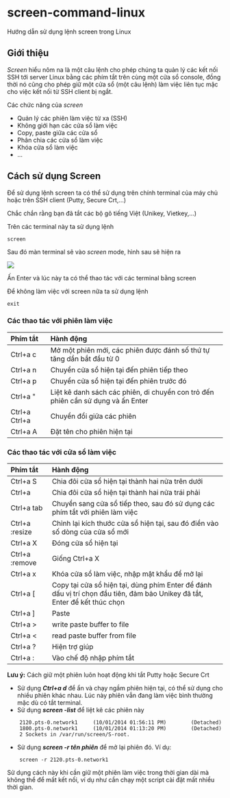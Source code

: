 # screen-command-linux

Hướng dẫn sử dụng lệnh screen trong Linux

## Giới thiệu

_Screen_ hiểu nôm na là một câu lệnh cho phép chúng ta quản lý các kết nối SSH tới server Linux bằng các phím tắt trên cùng một cửa sổ console, đồng thời nó cũng cho phép giữ một cửa sổ \(một câu lệnh\) làm việc liên tục mặc cho việc kết nối từ SSH client bị ngắt.

Các chức năng của _screen_

* Quản lý các phiên làm việc từ xa \(SSH\)
* Không giới hạn các cửa sổ làm việc
* Copy, paste giữa các cửa sổ
* Phân chia các cửa sổ làm việc
* Khóa cửa sổ làm việc
* ...

## Cách sử dụng Screen

Để sử dụng lệnh screen ta có thể sử dụng trên chính terminal của máy chủ hoặc trên SSH client \(Putty, Secure Crt,...\)

Chắc chắn rằng bạn đã tắt các bộ gõ tiếng Việt \(Unikey, Vietkey,...\)

Trên các terminal này ta sử dụng lệnh

```text
screen
```

Sau đó màn terminal sẽ vào _screen_ mode, hình sau sẽ hiện ra

![](http://i.imgur.com/WmYhjlv.png)

Ấn Enter và lúc này ta có thể thao tác với các terminal bằng screen

Để không làm việc với screen nữa ta sử dụng lệnh

```text
exit
```

### Các thao tác với phiên làm việc

| Phím tắt | Hành động |
| :--- | :--- |
| Ctrl+a c | Mở một phiên mới, các phiên được đánh số thứ tự tăng dần bắt đầu từ 0 |
| Ctrl+a n | Chuyển cửa sổ hiện tại đến phiên tiếp theo |
| Ctrl+a p | Chuyển cửa sổ hiện tại đến phiên trước đó |
| Ctrl+a " | Liệt kê danh sách các phiên, di chuyển con trỏ đến phiên cần sử dụng và ấn Enter |
| Ctrl+a Ctrl+a | Chuyển đổi giữa các phiên |
| Ctrl+a A | Đặt tên cho phiên hiện tại |

### Các thao tác với cửa sổ làm việc

| Phím tắt | Hành động |
| :--- | :--- |
| Ctrl+a S | Chia đôi cửa sổ hiện tại thành hai nửa trên dưới |
| Ctrl+a | Chia đôi cửa sổ hiện tại thành hai nửa trái phải |
| Ctrl+a tab | Chuyển sang cửa sổ tiếp theo, sau đó sử dụng các phím tắt với phiên làm việc |
| Ctrl+a :resize | Chỉnh lại kích thước cửa sổ hiện tại, sau đó điền vào số dòng của cửa sổ mới |
| Ctrl+a X | Đóng cửa sổ hiện tại |
| Ctrl+a :remove | Giống Ctrl+a X |
| Ctrl+a x | Khóa cửa sổ làm việc, nhập mật khẩu để mở lại |
| Ctrl+a \[ | Copy tại cửa sổ hiện tại, dùng phím Enter để đánh dấu vị trí chọn đầu tiên, đảm bảo Unikey đã tắt, Enter để kết thúc chọn |
| Ctrl+a \] | Paste |
| Ctrl+a &gt; | write paste buffer to file |
| Ctrl+a &lt; | read paste buffer from file |
| Ctrl+a ? | Hiện trợ giúp |
| Ctrl+a : | Vào chế độ nhập phím tắt |

**Lưu ý:** Cách giữ một phiên luôn hoạt động khi tắt Putty hoặc Secure Crt

* Sử dụng _**Ctrl+a d**_ để ẩn và chạy ngầm phiên hiện tại, có thể sử dụng cho nhiều phiên khác nhau. Lúc này phiên vẫn đang làm việc bình thường mặc dù có tắt terminal.
* Sử dụng _**screen -list**_ để liệt kê các phiên này

```text
    2120.pts-0.network1     (10/01/2014 01:56:11 PM)        (Detached)
    1800.pts-0.network1     (10/01/2014 01:13:20 PM)        (Detached)
    2 Sockets in /var/run/screen/S-root.
```

* Sử dụng _**screen -r tên phiên**_ để mở lại phiên đó. Ví dụ:

```text
    screen -r 2120.pts-0.network1
```

Sử dụng cách này khi cần giữ một phiên làm việc trong thời gian dài mà không thể để mất kết nối, ví dụ như cần chạy một script cài đặt mất nhiều thời gian.

